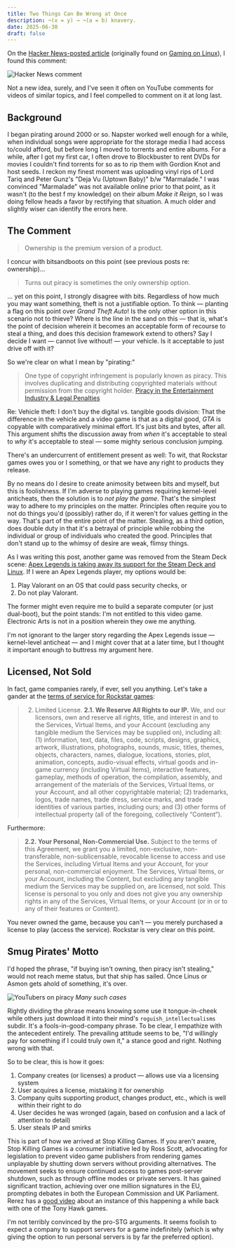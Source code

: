 ```yaml
---
title: Two Things Can Be Wrong at Once
description: ¬(x = y) → ¬(a = b) knavery.
date: 2025-06-30
draft: false
---
```


On the [Hacker News-posted article](https://news.ycombinator.com/item?id=41999314 ) (originally found on [Gaming on Linux](https://www.gamingonlinux.com/2024/10/steam-games-will-now-need-to-fully-disclose-kernel-level-anti-cheat-on-store-pages/)), I found this comment:

![Hacker News comment](https://belmead.github.io/blog/images/hacker-news-piracy.png "Hacker News comment")

Not a new idea, surely, and I've seen it often on YouTube comments for videos of similar topics, and I feel compelled to comment on it at long last.

## Background

I began pirating around 2000 or so. Napster worked well enough for a while, when individual songs were appropriate for the storage media I had access to/could afford, but before long I moved to torrents and entire albums. For a while, after I got my first car, I often drove to Blockbuster to rent DVDs for movies I couldn't find torrents for so as to rip them with Gordion Knot and host seeds. I reckon my finest moment was uploading vinyl rips of Lord Tariq and Peter Gunz's "Deja Vu (Uptown Baby)" b/w "Marmalade." I was convinced "Marmalade" was not available online prior to that point, as it wasn't (to the best f my knowledge) on their album <em>Make it Reign</em>, so I was doing fellow heads a favor by rectifying that situation. A much older and slightly wiser can identify the errors here.

## The Comment

> Ownership is the premium version of a product.

I concur with bitsandboots on this point (see previous posts re: ownership)...

> Turns out piracy is sometimes the only ownership option.

... yet on this point, I strongly disagree with bits. Regardless of how much you may want something, theft is not a justifiable option. To think — planting a flag on this point over <em>Grand Theft Auto</em>! Is the only other option in this scenario not to thieve? Where is the line in the sand on this — that is, what's the point of decision wherein it becomes an acceptable form of recourse to steal a thing, and does this decision framework extend to others? Say I decide I want — cannot live without! — your vehicle. Is it acceptable to just drive off with it?

So we're clear on what I mean by "pirating:"

> One type of copyright infringement is popularly known as piracy. This involves duplicating and distributing copyrighted materials without permission from the copyright holder.
> [Piracy in the Entertainment Industry & Legal Penalties ](https://www.justia.com/entertainment-law/piracy-in-the-entertainment-industry/)

Re: Vehicle theft: I don't buy the digital vs. tangible goods division: That the difference in the vehicle and a video game is that as a digital good, <em>GTA</em> is copyable with comparatively minimal effort. It's just bits and bytes, after all. This argument shifts the discussion away from *when* it's acceptable to steal to *why* it's acceptable to steal — some mighty serious conclusion jumping.

There's an undercurrent of entitlement present as well: To wit, that Rockstar games owes you or I something, or that we have any right to products they release.

By no means do I desire to create animosity between bits and myself, but this is foolishness. If I'm adverse to playing games requiring kernel-level anticheats, then the solution is to *not play the game*. That's the simplest way to adhere to my principles on the matter. Principles often require you to not do things you'd (possibly) rather do, if it weren't for values getting in the way. That's part of the entire point of the matter. Stealing, as a third option, does double duty in that it's a betrayal of principle while robbing the individual or group of individuals who created the good. Principles that don't stand up to the whimsy of desire are weak, flimsy things. 

As I was writing this post, another game was removed from the Steam Deck scene: [Apex Legends is taking away its support for the Steam Deck and Linux](https://www.theverge.com/2024/10/31/24284644/apex-legends-loses-linux-steam-deck-support-anti-cheat). If I were an Apex Legends player, my options would be:

1) Play Valorant on an OS that could pass security checks, or 
2) Do not play Valorant.

 The former might even require me to build a separate computer (or just dual-boot), but the point stands: I'm not entitled to this video game. Electronic Arts is not in a position wherein they owe me anything.

I'm not ignorant to the larger story regarding the Apex Legends issue — kernel-level anticheat — and I might cover that at a later time, but I thought it important enough to buttress my argument here.

## Licensed, Not Sold

In fact, game companies rarely, if ever, sell you anything. Let's take a gander at the [terms of service for Rockstar games](https://www.rockstargames.com/legal):

>2. Limited License. 
**2.1. We Reserve All Rights to our IP.**
We, and our licensors, own and reserve all rights, title, and interest in and to the Services, Virtual Items, and your Account (excluding any tangible medium the Services may be supplied on), including all: (1) information, text, data, files, code, scripts, designs, graphics, artwork, illustrations, photographs, sounds, music, titles, themes, objects, characters, names, dialogue, locations, stories, plot, animation, concepts, audio-visual effects, virtual goods and in-game currency (including Virtual Items), interactive features, gameplay, methods of operation, the compilation, assembly, and arrangement of the materials of the Services, Virtual Items, or your Account, and all other copyrightable material; (2) trademarks, logos, trade names, trade dress, service marks, and trade identities of various parties, including ours; and (3) other forms of intellectual property (all of the foregoing, collectively “Content”).

Furthermore:

>**2.2. Your Personal, Non-Commercial Use.**
>Subject to the terms of this Agreement, we grant you a limited, non-exclusive, non-transferable, non-sublicensable, revocable license to access and use the Services, including Virtual Items and your Account, for your personal, non-commercial enjoyment. The Services, Virtual Items, or your Account, including the Content, but excluding any tangible medium the Services may be supplied on, are licensed, not sold. This license is personal to you only and does not give you any ownership rights in any of the Services, Virtual Items, or your Account (or in or to any of their features or Content).

You never owned the game, because you can't — you merely purchased a license to play (access the service). Rockstar is very clear on this point.

## Smug Pirates' Motto

I'd hoped the phrase, "if buying isn't owning, then piracy isn't stealing," would not reach meme status, but that ship has sailed. Once Linus or Asmon gets ahold of something, it's over.

![YouTubers on piracy](/img/2025-06-30-youtuber-piracy.png)
*Many such cases*

Rightly dividing the phrase means knowing some use it tongue-in-cheek while others just download it into their mind's `roguish_intellectualisms` subdir. It's a fools-in-good-company phrase. To be clear, I empathize with the antecedent entirely. The prevailing attitude seems to be, "I'd willingly pay for something if I could truly own it," a stance good and right. Nothing wrong with that.

So to be clear, this is how it goes:

1) Company creates (or licenses) a product — allows use via a licensing system
2) User acquires a license, mistaking it for ownership
3) Company quits supporting product, changes product, etc., which is well within their right to do
4) User decides he was wronged (again, based on confusion and a lack of attention to detail)
5) User steals IP and smirks

This is part of how we arrived at Stop Killing Games. If you aren't aware, Stop Killing Games is a consumer initiative led by Ross Scott, advocating for legislation to prevent video game publishers from rendering games unplayable by shutting down servers without providing alternatives. The movement seeks to ensure continued access to games post-server shutdown, such as through offline modes or private servers. It has gained significant traction, achieving over one million signatures in the EU, prompting debates in both the European Commission and UK Parliament. Rerez has a [good video](https://www.youtube.com/watch?v=6Dblhx8mPaE) about an instance of this happening a while back with one of the Tony Hawk games.

I'm not terribly convinced by the pro-STG arguments. It seems foolish to expect a company to support servers for a game indefinitely (which is why giving the option to run personal servers is by far the preferred option).
